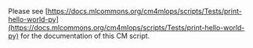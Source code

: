 Please see [https://docs.mlcommons.org/cm4mlops/scripts/Tests/print-hello-world-py](https://docs.mlcommons.org/cm4mlops/scripts/Tests/print-hello-world-py) for the documentation of this CM script.
